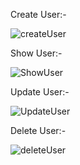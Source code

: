 Create User:-

![createUser](https://user-images.githubusercontent.com/81008413/144743625-fd2ee3bc-8bd3-49a2-bcdb-39b9fe54faf4.png)

Show User:-

![ShowUser](https://user-images.githubusercontent.com/81008413/144743621-f2a95237-f114-4ead-8ca3-8387714b74d5.png)

Update User:-

![UpdateUser](https://user-images.githubusercontent.com/81008413/144743622-6a2ca56d-6d29-46f2-8edb-034ecb9ea32b.png)

Delete User:-

![deleteUser](https://user-images.githubusercontent.com/81008413/144743623-f933b1d4-9907-44a4-af7e-de8d2397ddb4.png)

